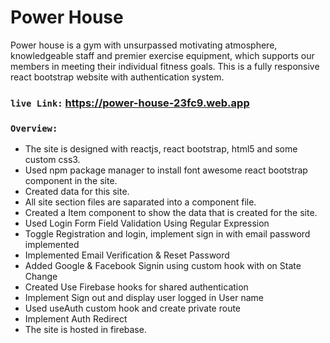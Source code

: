 # Power House 
Power house is a gym with unsurpassed motivating atmosphere, knowledgeable staff and premier exercise equipment, which supports our members in meeting their individual fitness goals. This is a fully responsive react bootstrap website with authentication system.

### `live Link:`  https://power-house-23fc9.web.app

### `Overview:` 
 - The site is designed with reactjs, react bootstrap, html5 and some custom css3.
 - Used npm package manager to install font awesome react bootstrap component in the site.
 - Created data for this site. 
 - All site section files are saparated into a component file. 
 - Created a Item component to show the data that is created for the site.
 - Used Login Form Field Validation Using Regular Expression
 - Toggle Registration and login, implement sign in with email password implemented
 - Implemented Email Verification & Reset Password 
 - Added Google & Facebook Signin using custom hook with on State Change
 - Created Use Firebase hooks for shared authentication
 - Implement Sign out and display user logged in User name
 - Used useAuth custom hook and create private route 
 - Implement Auth Redirect 
 - The site is hosted in firebase.